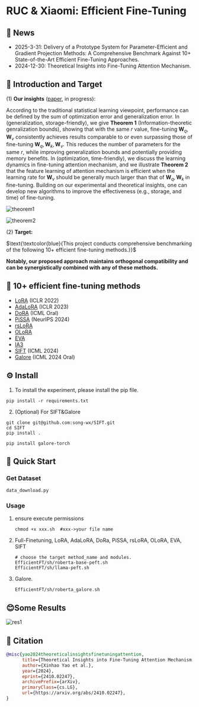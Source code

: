 # RUC & Xiaomi: Efficient Fine-Tuning

## 📰 News

- 2025-3-31: Delivery of a Prototype System for Parameter-Efficient and Gradient Projection Methods: A Comprehensive Benchmark Against 10+ State-of-the-Art Efficient Fine-Tuning Approaches.
- 2024-12-30: Theoretical Insights into Fine-Tuning Attention Mechanism.

## 🎯 Introduction and Target

(1) **Our insights** ([paper](https://arxiv.org/abs/2410.02247), in progress):

According to the traditional statistical learning viewpoint, performance can be defined by the sum of optimization error and generalization error. In (generalization, storage-friendly), we give **Theorem 1** (Information-theoretic genralization bounds), showing that with the same $r$ value, fine-tuning $\mathbf{W}_q,\mathbf{W}_v$ consistently achieves results comparable to or even surpassing those of fine-tuning $\mathbf{W}_q,\mathbf{W}_k,\mathbf{W}_v$. This reduces the number of parameters for the same $r$, while improving generalization bounds and potentially providing memory benefits. In (optimization, time-friendly), we discuss the learning dynamics in fine-tuning attention mechanism, and we illustrate **Theorem 2** that the feature learning of attention mechanism is efficient when the learning rate for $\mathbf{W}_v$ should be generally much larger than that of $\mathbf{W}_q,\mathbf{W}_k$ in fine-tuning. Building on our experimental and theoretical insights, one can develop new algorithms to improve the effectiveness (e.g., storage, and time) of fine-tuning.

![theorem1](./EfficientFT/figs/theorem1.jpg)

![theorem2](./EfficientFT/figs/theorem2.jpg)

(2) **Target:**

$\text{\textcolor{blue}{This project conducts comprehensive benchmarking of the following 10+ efficient fine-tuning methods.}}$

**Notably, our proposed approach maintains orthogonal compatibility and can be synergistically combined with any of these methods.**

## 📖 10+ efficient fine-tuning methods

- [LoRA](https://openreview.net/forum?id=nZeVKeeFYf9) (ICLR 2022)
- [AdaLoRA](https://openreview.net/forum?id=lq62uWRJjiY) (ICLR 2023)
- [DoRA](https://arxiv.org/abs/2402.09353) (ICML Oral)
- [PiSSA](https://openreview.net/forum?id=6ZBHIEtdP4) (NeurIPS 2024)
- [rsLoRA](https://arxiv.org/abs/2312.03732)
- [OLoRA](https://arxiv.org/abs/2406.01775)
- [EVA](https://arxiv.org/abs/2410.07170)
- [IA3](https://arxiv.org/abs/2205.05638)
- [SIFT](https://arxiv.org/abs/2312.11875) (ICML 2024)
- [Galore](https://arxiv.org/abs/2403.03507) (ICML 2024 Oral)

## ⚙️ Install

1. To install the experiment, please install the pip file.

```
pip install -r requirements.txt
```

2. (Optional) For SIFT&Galore

```
git clone git@github.com:song-wx/SIFT.git
cd SIFT
pip install .
```

```
pip install galore-torch
```

## 🚀 Quick Start

### Get Dataset

```bash
data_download.py
```

### Usage

1. ensure execute permissions

   ```
   chmod +x xxx.sh  #xxx->your file name
   ```

2. Full-Finetuning, LoRA, AdaLoRA, DoRa, PiSSA, rsLoRA, OLoRA, EVA, SIFT

   ```
   # choose the target method_name and modules.
   EfficientFT/sh/roberta-base-peft.sh 
   EfficientFT/sh/llama-peft.sh
   ```

3. Galore.

   ```
   EfficientFT/sh/roberta_galore.sh
   ```

## 😊Some Results

![res1](./EfficientFT/figs/res1.jpg)

## 📝 Citation

```bibtex
@misc{yao2024theoreticalinsightsfinetuningattention,
      title={Theoretical Insights into Fine-Tuning Attention Mechanism: Generalization and Optimization}, 
      author={Xinhao Yao et al.},
      year={2024},
      eprint={2410.02247},
      archivePrefix={arXiv},
      primaryClass={cs.LG},
      url={https://arxiv.org/abs/2410.02247}, 
}
```
